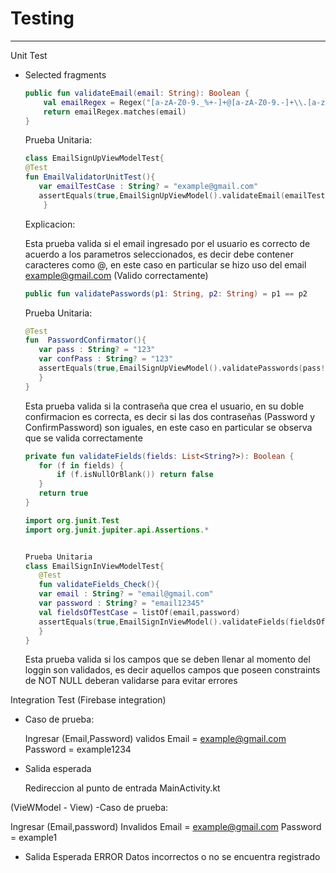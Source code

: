 # Testing
--------
Unit Test
  - Selected fragments 
     
     
    ```kotlin
    public fun validateEmail(email: String): Boolean {
        val emailRegex = Regex("[a-zA-Z0-9._%+-]+@[a-zA-Z0-9.-]+\\.[a-zA-Z]{2,}")
        return emailRegex.matches(email)
    }
    ```

    Prueba Unitaria:

     ```kotlin
     class EmailSignUpViewModelTest{
     @Test
     fun EmailValidatorUnitTest(){
        var emailTestCase : String? = "example@gmail.com"
        assertEquals(true,EmailSignUpViewModel().validateEmail(emailTestCase!!))
         }
     ```
     Explicacion:
 
     Esta prueba valida si el email ingresado por el usuario es correcto de acuerdo a los parametros seleccionados, es decir debe contener caracteres como @, en este caso en particular se hizo uso del email 
     example@gmail.com (Valido correctamente)



     ```kotlin
     public fun validatePasswords(p1: String, p2: String) = p1 == p2
     ```

     
     Prueba Unitaria:
    
     ```kotlin
     @Test
     fun  PasswordConfirmator(){
        var pass : String? = "123"
        var confPass : String? = "123"
        assertEquals(true,EmailSignUpViewModel().validatePasswords(pass!!,confPass!!))
        }
     }
     ```

    Esta prueba valida si la contraseña que crea el usuario, en su doble confirmacion es correcta, es decir si las dos contraseñas (Password y ConfirmPassword) son iguales, en este caso en particular se observa que se valida correctamente

     ```kotlin
     private fun validateFields(fields: List<String?>): Boolean {
        for (f in fields) {
            if (f.isNullOrBlank()) return false
        }
        return true
     }
     ```

     ```kotlin
     import org.junit.Test
     import org.junit.jupiter.api.Assertions.*


     Prueba Unitaria
     class EmailSignInViewModelTest{
        @Test
        fun validateFields_Check(){
        var email : String? = "email@gmail.com"
        var password : String? = "email12345"
        val fieldsOfTestCase = listOf(email,password)
        assertEquals(true,EmailSignInViewModel().validateFields(fieldsOfTestCase))
        }
     }
     ```

    Esta prueba valida si los campos que se deben llenar al momento del loggin son validados, es decir aquellos campos que poseen constraints de NOT NULL deberan validarse para evitar errores
     
     
Integration Test
  (Firebase integration)
  - Caso de prueba:
    
     Ingresar (Email,Password) validos
     Email = example@gmail.com
     Password = example1234

  - Salida esperada

    Redireccion al punto de entrada MainActivity.kt

    
   (VieWModel - View)
   -Caso de prueba:

   Ingresar (Email,password) Invalidos
   Email = example@gmail.com
   Password = example1

   - Salida Esperada
   ERROR Datos incorrectos o no se encuentra registrado



     

         


         
